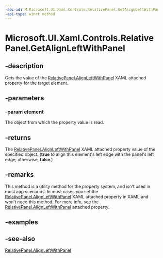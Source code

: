 ```yaml
---
-api-id: M:Microsoft.UI.Xaml.Controls.RelativePanel.GetAlignLeftWithPanel(Microsoft.UI.Xaml.UIElement)
-api-type: winrt method
---
```


<!-- Method syntax
public bool GetAlignLeftWithPanel(Windows.UI.Xaml.UIElement element)
-->

# Microsoft.UI.Xaml.Controls.RelativePanel.GetAlignLeftWithPanel

## -description
Gets the value of the [RelativePanel.AlignLeftWithPanel](/uwp/api/microsoft.ui.xaml.controls.relativepanel#xaml-attached-properties) XAML attached property for the target element.

## -parameters
### -param element
The object from which the property value is read.

## -returns
The [RelativePanel.AlignLeftWithPanel](/uwp/api/microsoft.ui.xaml.controls.relativepanel#xaml-attached-properties) XAML attached property value of the specified object. (**true** to align this element's left edge with the panel's left edge; otherwise, **false**.)

## -remarks
This method is a utility method for the property system, and isn't used in most app scenarios. In most cases you set the [RelativePanel.AlignLeftWithPanel](/uwp/api/microsoft.ui.xaml.controls.relativepanel#xaml-attached-properties) XAML attached property in XAML and won't need this method. For more info, see the [RelativePanel.AlignLeftWithPanel](/uwp/api/microsoft.ui.xaml.controls.relativepanel#xaml-attached-properties) attached property.

## -examples

## -see-also
[RelativePanel.AlignLeftWithPanel](/uwp/api/microsoft.ui.xaml.controls.relativepanel#xaml-attached-properties)
